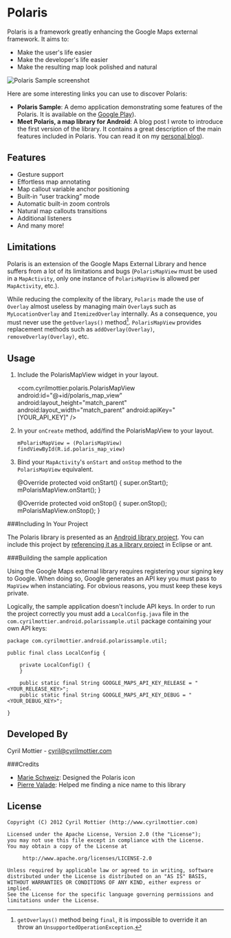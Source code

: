 Polaris
=======

Polaris is a framework greatly enhancing the Google Maps external framework. It aims to:

  * Make the user's life easier
  * Make the developer's life easier
  * Make the resulting map look polished and natural
  
![Polaris Sample screenshot][1]

Here are some interesting links you can use to discover Polaris:

  * **Polaris Sample**: A demo application demonstrating some features of the Polaris. It is available on the [Google Play][2]).
  * **Meet Polaris, a map library for Android**: A blog post I wrote to introduce the first version of the library. It contains a great description of the main features included in Polaris. You can read it on my [personal blog][3]).

Features
--------

  * Gesture support
  * Effortless map annotating
  * Map callout variable anchor positioning
  * Built-in “user tracking” mode
  * Automatic built-in zoom controls
  * Natural map callouts transitions
  * Additional listeners
  * And many more!

Limitations
-----------
Polaris is an extension of the Google Maps External Library and hence suffers from a lot of its limitations and bugs (`PolarisMapView` must be used in a `MapActivity`, only one instance of `PolarisMapView` is allowed per `MapActivity`, etc.).

While reducing the complexity of the library, `Polaris` made the use of `Overlay` almost useless by managing main `Overlay`s such as `MyLocationOverlay` and `ItemizedOverlay` internally. As a consequence, you must never use the `getOverlays()` method[^1]. `PolarisMapView` provides replacement methods such as `addOverlay(Overlay)`, `removeOverlay(Overlay)`, etc.

Usage
-----

  1. Include the PolarisMapView widget in your layout.

        <com.cyrilmottier.polaris.PolarisMapView
            android:id="@+id/polaris_map_view"
            android:layout_height="match_parent"
            android:layout_width="match_parent"
            android:apiKey="[YOUR_API_KEY]" />

  2. In your `onCreate` method, add/find the PolarisMapView to your layout.

         mPolarisMapView = (PolarisMapView) findViewById(R.id.polaris_map_view)
         
  3. Bind your `MapActivity`'s `onStart` and `onStop` method to the `PolarisMapView`
     equivalent.

        @Override
        protected void onStart() {
            super.onStart();
            mPolarisMapView.onStart();
        }
    
        @Override
        protected void onStop() {
            super.onStop();
            mPolarisMapView.onStop();
        } 

###Including In Your Project

The Polaris library is presented as an [Android library project][4]. You can include this project by [referencing it as a library project][5] in Eclipse or ant.

###Building the sample application

Using the Google Maps external library requires registering your signing key to Google. When doing so, Google generates an API key you must pass to `MapView` when instanciating. For obvious reasons, you must keep these keys private.

Logically, the sample application doesn't include API keys. In order to run the project correctly you must add a `LocalConfig.java` file in the `com.cyrilmottier.android.polarissample.util` package containing your own API keys:

    package com.cyrilmottier.android.polarissample.util;
    
    public final class LocalConfig {
    
        private LocalConfig() {
        }
    
        public static final String GOOGLE_MAPS_API_KEY_RELEASE = "<YOUR_RELEASE_KEY>";
        public static final String GOOGLE_MAPS_API_KEY_DEBUG = "<YOUR_DEBUG_KEY>";
    
    }


Developed By
------------

Cyril Mottier - <cyril@cyrilmottier.com>

###Credits

- [Marie Schweiz](http://marie-schweiz.de): Designed the Polaris icon
- [Pierre Valade](https://twitter.com/pierrevalade): Helped me finding a nice name to this library

License
-------

	Copyright (C) 2012 Cyril Mottier (http://www.cyrilmottier.com)
	
	Licensed under the Apache License, Version 2.0 (the "License");
	you may not use this file except in compliance with the License.
	You may obtain a copy of the License at
	
	     http://www.apache.org/licenses/LICENSE-2.0
	
	Unless required by applicable law or agreed to in writing, software
	distributed under the License is distributed on an "AS IS" BASIS,
	WITHOUT WARRANTIES OR CONDITIONS OF ANY KIND, either express or implied.
	See the License for the specific language governing permissions and
	limitations under the License.
	
[^1]: `getOverlays()` method being `final`, it is impossible to override it an throw an `UnsupportedOperationException`.

[1]: http://raw.github.com/cyrilmottier/Polaris/master/sample/polaris_sample.png
[2]: https://play.google.com/store/apps/details?id=com.cyrilmottier.android.polarissample
[3]: http://android.cyrilmottier.com/?p=824
[4]: http://developer.android.com/guide/developing/projects/projects-eclipse.html
[5]: http://developer.android.com/guide/developing/projects/projects-eclipse.html#ReferencingLibraryProject